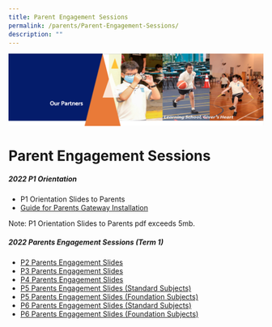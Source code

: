 ```yaml
---
title: Parent Engagement Sessions
permalink: /parents/Parent-Engagement-Sessions/
description: ""
---
```

![](/images/OurPartners.png)

Parent Engagement Sessions
==========================

##### **2022 P1 Orientation**

*   P1 Orientation Slides to Parents
*   [Guide for Parents Gateway Installation](/files/Parents%20Gateway%20Instrutional%20Guide.pdf)

Note: P1 Orientation Slides to Parents pdf exceeds 5mb.

  

##### **2022 Parents Engagement Sessions (Term 1)**

*   [P2 Parents Engagement Slides](/files/P2%20Parents%20Engagement%20Session_22nd%20January%202022.pdf)
*   [P3 Parents Engagement Slides](https://zhangdepri.moe.edu.sg/qql/slot/u180/Our%20Partners/Parents/Parent%20Engagement%20Sessions/P3%20Level%20Briefing/P3%20Parents%20Engagement%20Sharing_22nd%20Jan%202022.pdf)
*   [P4 Parents Engagement Slides](https://zhangdepri.moe.edu.sg/qql/slot/u180/Our%20Partners/Parents/Parent%20Engagement%20Sessions/P4%20Level%20Briefing/P4%20Parents%20Engagement%20Sharing%20_15th%20Jan%202022.pdf) 
*   [P5 Parents Engagement Slides (Standard Subjects)](https://zhangdepri.moe.edu.sg/qql/slot/u180/Our%20Partners/Parents/Parent%20Engagement%20Sessions/P5%20Level%20Briefing/P5%20Parents%20Engagement%20Sharing%20Std_15th%20Jan%202022.pdf)
*   [P5 Parents Engagement Slides (Foundation Subjects)](https://zhangdepri.moe.edu.sg/qql/slot/u180/Our%20Partners/Parents/Parent%20Engagement%20Sessions/P5%20Level%20Briefing/P5%20Parents%20Engagement%20Sharing%20Fdn_15th%20Jan%202022.pdf)
*   [P6 Parents Engagement Slides (Standard Subjects)](https://zhangdepri.moe.edu.sg/qql/slot/u180/Our%20Partners/Parents/Parent%20Engagement%20Sessions/P6%20Level%20Briefing/P6%20Parents%20Engagement%20Sharing%20Standard_15th%20Jan%202022.pdf)
*   [P6 Parents Engagement Slides (Foundation Subjects)](https://zhangdepri.moe.edu.sg/qql/slot/u180/Our%20Partners/Parents/Parent%20Engagement%20Sessions/P6%20Level%20Briefing/P6%20Parents%20Engagement%20Sharing%20Foundation_15th%20Jan%202022.pdf)